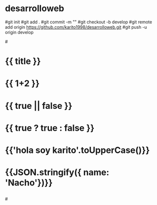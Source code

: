 # desarrolloweb
#git init
#git add .
#git commit -m ""
#git checkout -b develop
#git remote add origin https://github.com/karito1998/desarrolloweb.git
#git push -u origin develop


#<div id ="app">
#  <h1>{{ title }}</h1>
#  <p>{{ 1+2 }}</p>
#  <p>{{ true || false }}</p>
#  <p>{{ true ? true : false }}</p>
#  <p>{{'hola soy karito'.toUpperCase()}}</p>
#  <p>{{JSON.stringify({ name: 'Nacho'})}}</p>
  
#</div>
